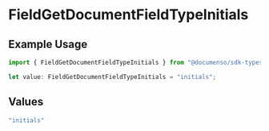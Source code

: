 # FieldGetDocumentFieldTypeInitials

## Example Usage

```typescript
import { FieldGetDocumentFieldTypeInitials } from "@documenso/sdk-typescript/models/operations";

let value: FieldGetDocumentFieldTypeInitials = "initials";
```

## Values

```typescript
"initials"
```